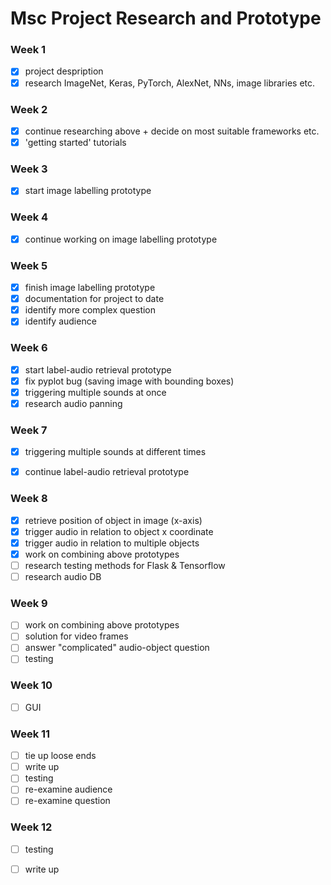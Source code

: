 # Msc Project Research and Prototype

### Week 1
- [x] project despription
- [x] research ImageNet, Keras, PyTorch, AlexNet, NNs, image libraries etc.

### Week 2
- [x] continue researching above + decide on most suitable frameworks etc.
- [x] 'getting started' tutorials

### Week 3
- [x] start image labelling prototype

### Week 4
- [x] continue working on image labelling prototype

### Week 5
- [x] finish image labelling prototype
- [x] documentation for project to date
- [x] identify more complex question
- [x] identify audience

### Week 6
- [x] start label-audio retrieval prototype
- [x] fix pyplot bug (saving image with bounding boxes)
- [x] triggering multiple sounds at once
- [x] research audio panning

### Week 7
- [x] triggering multiple sounds at different times
- [x] continue label-audio retrieval prototype


### Week 8
- [x] retrieve position of object in image (x-axis)
- [x] trigger audio in relation to object x coordinate
- [x] trigger audio in relation to multiple objects
- [x] work on combining above prototypes
- [ ] research testing methods for Flask & Tensorflow
- [ ] research audio DB

### Week 9
- [ ] work on combining above prototypes
- [ ] solution for video frames
- [ ] answer "complicated" audio-object question
- [ ] testing

### Week 10
- [ ] GUI

### Week 11
- [ ] tie up loose ends
- [ ] write up
- [ ] testing
- [ ] re-examine audience
- [ ] re-examine question

### Week 12
- [ ] testing
- [ ] write up

